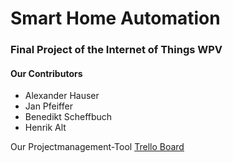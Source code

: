 # Smart Home Automation
###  Final Project of the Internet of Things WPV

#### Our Contributors
* Alexander Hauser
* Jan Pfeiffer
* Benedikt Scheffbuch
* Henrik Alt

Our Projectmanagement-Tool
[Trello Board](https://trello.com/b/pqIZ0MPW/features)
